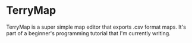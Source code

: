 # TerryMap

TerryMap is a super simple map editor that exports .csv format maps. It's part of a beginner's programming tutorial that I'm currently writing.
